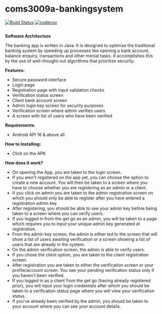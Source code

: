 # coms3009a-bankingsystem
 [![Build Status](https://travis-ci.com/NeoMaja/coms-3009a-bankingsystem.svg?token=KRJyGJdtUy45xqsuRezk&branch=main)](https://travis-ci.com/NeoMaja/coms-3009a-bankingsystem)
[![codecov](https://codecov.io/gh/NeoMaja/coms-3009a-bankingsystem/branch/main/graph/badge.svg?token=WX9OXZK4WD)](https://codecov.io/gh/NeoMaja/coms-3009a-bankingsystem)

[![<Circle CI>](https://circleci.com/gh/circleci/coms-3009a-bankingsystem.svg?style=svg)](https://app.circleci.com/pipelines/github/NeoMaja/coms-3009a-bankingsystem)

**Software Architecture**

The banking app is written in Java. It is designed to optimize the traditional banking system by speeding up processes like opening a bank account, balance enquiry, transactions and other menial tasks. It accomplishes this by the use of well-thought-out algorithms that prioritize security.

**Features:**

- Secure password interface
- Login page
- Registration page with input validation checks
- Verification status screen
- Client bank account screen
- Admin login key screen for security purposes
- Verification screen where admin verifies users
- A screen with list of users who have been verified

**Requirements:**

- Android API 16 & above all

**How to Installing:**

- Click on the APK

**How does it work?**

- On opening the App, you are taken to the login screen.
 - If you aren't registered on the app yet, you can choose the option to create a new account. You will then be taken to a screen where you have to choose whether you are registering as an admin or a client.
- If you click on admin you are taken to the admin registration screen on which you should only be able to register after you have entered a registration admin key.
- After registering, you should be able to see your admin key before being taken to a screen where you can verify users.
- If you logged in from the get go as an admin, you will be taken to a page which requires you to input your unique admin key generated at registration.
- From the admin key screen, the admin is either led to the screen that will show a list of users awaiting verification or a screen showing a list of users that are already in the system.
- On the admin verification screen, the admin is able to verify users.
- If you chose the client option, you are taken to the client registration screen.
- After registration you are taken to either the verification screen or your profile/account screen. You see your pending verification status only if you haven't been verified.
- If you logged in as a client from the get go (having already registered prior), you will input your login credentials after which you should be taken to a verification status page where you will view your verification status.
- If you've already been verified by  the admin, you should be taken to your account where you can see your account details.
